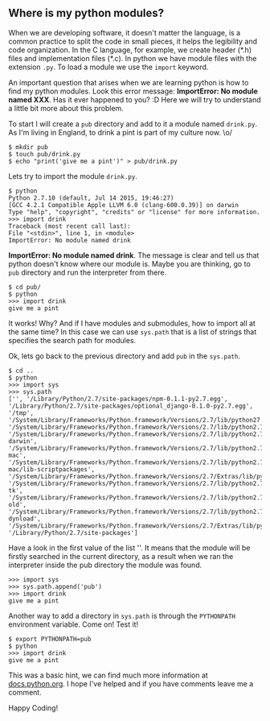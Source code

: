 ## Where is my python modules?

When we are developing software, it doesn't matter the language, is a common practice
to split the code in small pieces, it helps the legibility and
code organization. In the C language, for example, we create header (\*.h)
files and implementation files (\*.c). In python we have module files with
the extension `.py`. To load a module we use the `import` keyword.

An important  question that arises when we are learning python is how to find
my python modules. Look this error message: **ImportError: No module named XXX**.
Has it ever happened to you? :D Here we will try to understand a little bit more
about this problem.

To start I will create a `pub` directory and add to it a module named `drink.py`.
As I'm living in England, to drink a pint is part of my culture now. \o/

```shell
$ mkdir pub
$ touch pub/drink.py
$ echo "print('give me a pint')" > pub/drink.py
```

Lets try to import the module `drink.py`.

```shell
$ python
Python 2.7.10 (default, Jul 14 2015, 19:46:27) 
[GCC 4.2.1 Compatible Apple LLVM 6.0 (clang-600.0.39)] on darwin
Type "help", "copyright", "credits" or "license" for more information.
>>> import drink
Traceback (most recent call last):
File "<stdin>", line 1, in <module>
ImportError: No module named drink
```

**ImportError: No module named drink**. The message is clear and tell us that
python doesn't know where our module is. Maybe you are thinking, go to `pub`
directory and run the interpreter from there.

```shell
$ cd pub/
$ python
>>> import drink
give me a pint
```

It works! Why? And if I have modules and submodules, how to import all
at the same time? In this case we can use `sys.path` that is a list of
strings that specifies the search path for modules.

Ok, lets go back to the previous directory and add `pub` in the `sys.path`.

```shell
$ cd ..
$ python
>>> import sys
>>> sys.path
['', '/Library/Python/2.7/site-packages/npm-0.1.1-py2.7.egg',
'/Library/Python/2.7/site-packages/optional_django-0.1.0-py2.7.egg', '/tmp',
'/System/Library/Frameworks/Python.framework/Versions/2.7/lib/python27.zip',
'/System/Library/Frameworks/Python.framework/Versions/2.7/lib/python2.7',
'/System/Library/Frameworks/Python.framework/Versions/2.7/lib/python2.7/plat-darwin',
'/System/Library/Frameworks/Python.framework/Versions/2.7/lib/python2.7/plat-mac',
'/System/Library/Frameworks/Python.framework/Versions/2.7/lib/python2.7/plat-mac/lib-scriptpackages',
'/System/Library/Frameworks/Python.framework/Versions/2.7/Extras/lib/python',
'/System/Library/Frameworks/Python.framework/Versions/2.7/lib/python2.7/lib-tk',
'/System/Library/Frameworks/Python.framework/Versions/2.7/lib/python2.7/lib-old',
'/System/Library/Frameworks/Python.framework/Versions/2.7/lib/python2.7/lib-dynload',
'/System/Library/Frameworks/Python.framework/Versions/2.7/Extras/lib/python/PyObjC',
'/Library/Python/2.7/site-packages']
```

Have a look in the first value of the list ''. It means that the module will be
firstly searched in the current directory, as a result when we ran the interpreter
inside the pub directory the module was found.

```shell
>>> import sys
>>> sys.path.append('pub')
>>> import drink
give me a pint
```

Another way to add a directory in `sys.path` is through the `PYTHONPATH`
environment variable.  Come on! Test it!

```shell
$ export PYTHONPATH=pub
$ python
>>> import drink
give me a pint
```

This was a basic hint, we can find much more information at [docs.python.org](docs.python.org).
I hope I've helped and if you have comments leave me a comment. 

Happy Coding!
